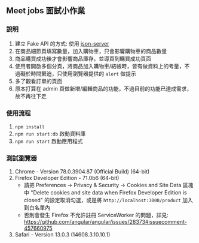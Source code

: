 ## Meet jobs 面試小作業

### 說明

1. 建立 Fake API 的方式: 使用 [json-server](https://github.com/typicode/json-server)
2. 在商品細節頁填寫數量，加入購物車，只會影響購物車的商品數量
3. 商品購買成功後才會影響商品庫存，並導頁到購買成功頁面
4. 使用者開啟多個分頁，將商品加入購物車/結帳時，皆有做資料上的考量，不過礙於時間緊迫，只使用瀏覽器提供的 `alert` 做提示
5. 多了觀看訂單的頁面
6. 原本打算在 admin 頁做新增/編輯商品的功能，不過目前的功能已達成需求，故不再往下走

### 使用流程

1. `npm install`
2. `npm run start:db` 啟動資料庫
3. `npm run start` 啟動應用程式

### 測試瀏覽器

1. Chrome - Version 78.0.3904.87 (Official Build) (64-bit)
2. Firefox Developer Edition - 71.0b6 (64-bit)
   - 請把 Preferences -> Privacy & Security -> Cookies and Site Data 區塊中 "Delete cookies and site data when Firefox Developer Edition is closed" 的設定取消勾選，或是將 `http://localhost:3000/product` 加入到白名單內
   - 否則會發生 Firefox 不允許註冊 ServiceWorker 的問題，詳見: https://github.com/angular/angular/issues/28373#issuecomment-457660975
3. Safari - Version 13.0.3 (14608.3.10.10.1)
